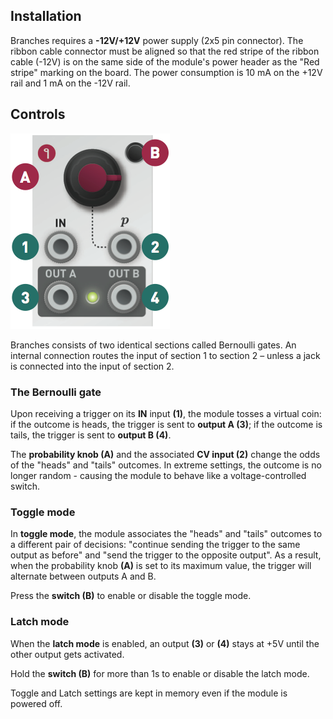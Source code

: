## Installation

Branches requires a **-12V/+12V** power supply (2x5 pin connector). The ribbon cable connector must be aligned so that the red stripe of the ribbon cable (-12V) is on the same side of the module's power header as the "Red stripe" marking on the board. The power consumption is 10 mA on the +12V rail and 1 mA on the -12V rail.

## Controls

![](images/manual.png)

Branches consists of two identical sections called Bernoulli gates. An internal connection routes the input of section 1 to section 2 – unless a jack is connected into the input of section 2.

### The Bernoulli gate

Upon receiving a trigger on its **IN** input **(1)**, the module tosses a virtual coin: if the outcome is heads, the trigger is sent to **output A (3)**; if the outcome is tails, the trigger is sent to **output B (4)**.

The **probability knob (A)** and the associated **CV input (2)** change the odds of the "heads" and "tails" outcomes. In extreme settings, the outcome is no longer random - causing the module to behave like a voltage-controlled switch.

### Toggle mode

In **toggle mode**, the module associates the "heads" and "tails" outcomes to a different pair of decisions: "continue sending the trigger to the same output as before" and "send the trigger to the opposite output". As a result, when the probability knob **(A)** is set to its maximum value, the trigger will alternate between outputs A and B.

Press the **switch (B)** to enable or disable the toggle mode.

### Latch mode

When the **latch mode** is enabled, an output **(3)** or **(4)** stays at +5V until the other output gets activated.

Hold the **switch (B)** for more than 1s to enable or disable the latch mode.

Toggle and Latch settings are kept in memory even if the module is powered off.
